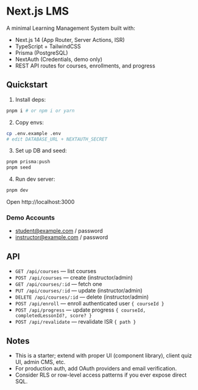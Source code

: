 # Next.js LMS 

A minimal Learning Management System built with:

- Next.js 14 (App Router, Server Actions, ISR)
- TypeScript + TailwindCSS
- Prisma (PostgreSQL)
- NextAuth (Credentials, demo only)
- REST API routes for courses, enrollments, and progress

## Quickstart

1. Install deps:

```bash
pnpm i # or npm i or yarn
```

2. Copy envs:

```bash
cp .env.example .env
# edit DATABASE_URL + NEXTAUTH_SECRET
```

3. Set up DB and seed:

```bash
pnpm prisma:push
pnpm seed
```

4. Run dev server:

```bash
pnpm dev
```

Open http://localhost:3000

### Demo Accounts

- student@example.com / password
- instructor@example.com / password

## API

- `GET /api/courses` — list courses
- `POST /api/courses` — create (instructor/admin)
- `GET /api/courses/:id` — fetch one
- `PUT /api/courses/:id` — update (instructor/admin)
- `DELETE /api/courses/:id` — delete (instructor/admin)
- `POST /api/enroll` — enroll authenticated user `{ courseId }`
- `POST /api/progress` — update progress `{ courseId, completedLessonId?, score? }`
- `POST /api/revalidate` — revalidate ISR `{ path }`

## Notes

- This is a starter; extend with proper UI (component library), client quiz UI, admin CMS, etc.
- For production auth, add OAuth providers and email verification.
- Consider RLS or row-level access patterns if you ever expose direct SQL.
